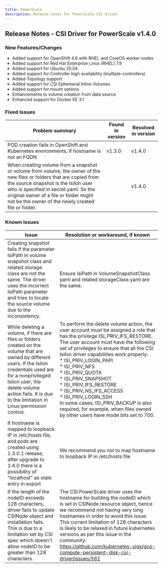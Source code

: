 ```yaml
---
title: PowerScale
description: Release notes for PowerScale CSI driver
---
```


## Release Notes - CSI Driver for PowerScale v1.4.0

### New Features/Changes
- Added support for OpenShift 4.6 with RHEL and CoreOS worker nodes
- Added support for Red Hat Enterprise Linux (RHEL) 7.9
- Added support for Ubuntu 20.04
- Added support for Controller high availability (multiple-controllers)
- Added Topology support
- Added support for CSI Ephemeral Inline Volumes
- Added support for mount options
- Enhancements to volume creation from data source
- Enhanced support for Docker EE 3.1

### Fixed Issues
   | Problem summary | Found in version | Resolved in version |
   | --------------- | ---------------- | ------------------- |
   | POD creation fails in OpenShift and Kubernetes environments, if hostname is not an FQDN | v1.3.0 | v1.4.0 |
   | When creating volume from a snapshot or volume from volume, the owner of the new files or folders that are copied from the source snapshot is the Isilon user who is specified in secret.yaml. So the original owner of a file or folder might not be the owner of the newly created file or folder. | | v1.4.0 |

### Known Issues
   | Issue | Resolution or workaround, if known |
   | ----- | ---------------------------------- |
   | Creating snapshot fails if the parameter IsiPath in volume snapshot class and related storage class are not the same. The driver uses the incorrect IsiPath parameter and tries to locate the source volume due to the inconsistency. | Ensure IsiPath in VolumeSnapshotClass yaml and related storageClass yaml are the same. |
   | While deleting a volume, if there are files or folders created on the volume that are owned by different users. If the Isilon credentials used are for a nonprivileged Isilon user, the delete volume action fails. It is due to the limitation in Linux permission control. | To perform the delete volume action, the user account must be assigned a role that has the privilege ISI_PRIV_IFS_RESTORE. The user account must have the following set of privileges to ensure that all the CSI Isilon driver capabilities work properly:<br> * ISI_PRIV_LOGIN_PAPI<br> * ISI_PRIV_NFS<br> * ISI_PRIV_QUOTA<br> * ISI_PRIV_SNAPSHOT<br> * ISI_PRIV_IFS_RESTORE<br> * ISI_PRIV_NS_IFS_ACCESS<br> * ISI_PRIV_LOGIN_SSH<br> In some cases, ISI_PRIV_BACKUP is also required, for example, when files owned by other users have mode bits set to 700. |
   | If hostname is mapped to loopback IP in /etc/hosts file, and pods are created using 1.3.0.1 release, after upgrade to 1.4.0 there is a possibility of "localhost" as stale entry in export | We recommend you not to map hostname to loopback IP in /etc/hosts file |
   | If the length of the nodeID exceeds 128 characters, driver fails to update CSINode object and installation fails. This is due to a limitation set by CSI spec which doesn't allow nodeID to be greater than 128 characters. | The CSI PowerScale driver uses the hostname for building the nodeID which is set in CSINode resource object, hence we recommend not having very long hostnames in order to avoid this issue. This current limitation of 128 characters is likely to be relaxed in future kubernetes versions as per this issue in the community: https://github.com/kubernetes-sigs/gcp-compute-persistent-disk-csi-driver/issues/581 |
